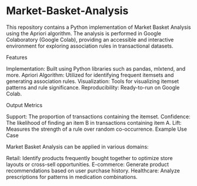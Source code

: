 # Market-Basket-Analysis

This repository contains a Python implementation of Market Basket Analysis using the Apriori algorithm. The analysis is performed in Google Colaboratory (Google Colab), providing an accessible and interactive environment for exploring association rules in transactional datasets.

Features

Implementation: Built using Python libraries such as pandas, mlxtend, and more.
Apriori Algorithm: Utilized for identifying frequent itemsets and generating association rules.
Visualization: Tools for visualizing itemset patterns and rule significance.
Reproducibility: Ready-to-run on Google Colab.

Output Metrics

Support: The proportion of transactions containing the itemset.
Confidence: The likelihood of finding an item B in transactions containing item A.
Lift: Measures the strength of a rule over random co-occurrence.
Example Use Case

Market Basket Analysis can be applied in various domains:

Retail: Identify products frequently bought together to optimize store layouts or cross-sell opportunities.
E-commerce: Generate product recommendations based on user purchase history.
Healthcare: Analyze prescriptions for patterns in medication combinations.
